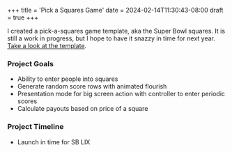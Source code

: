 +++
title = 'Pick a Squares Game'
date = 2024-02-14T11:30:43-08:00
draft = true
+++

I created a pick-a-squares game template, aka the Super Bowl squares. It is still a work in progress, but I hope to have it snazzy in time for next year. [Take a look at the template](/pick-a-square-game/grid-basic/).

### Project Goals

- Ability to enter people into squares
- Generate random score rows with animated flourish
- Presentation mode for big screen action with controller to enter periodic scores
- Calculate payouts based on price of a square

### Project Timeline

- Launch in time for SB LIX